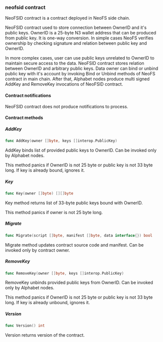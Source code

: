 ### neofsid contract

NeoFSID contract is a contract deployed in NeoFS side chain\.

NeoFSID contract used to store connection between OwnerID and it's public keys\. OwnerID is a 25\-byte N3 wallet address that can be produced from public key\. It is one\-way conversion\. In simple cases NeoFS verifies ownership by checking signature and relation between public key and OwnerID\.

In more complex cases\, user can use public keys unrelated to OwnerID to maintain secure access to the data\. NeoFSID contract stores relation between OwnerID and arbitrary public keys\. Data owner can bind or unbind public key with it's account by invoking Bind or Unbind methods of NeoFS contract in main chain\. After that\, Alphabet nodes produce multi signed AddKey and RemoveKey invocations of NeoFSID contract\.

#### Contract notifications

NeoFSID contract does not produce notifications to process\.

#### Contract methods

##### AddKey

```go
func AddKey(owner []byte, keys []interop.PublicKey)
```

AddKey binds list of provided public keys to OwnerID\. Can be invoked only by Alphabet nodes\.

This method panics if OwnerID is not 25 byte or public key is not 33 byte long\. If key is already bound\, ignores it\.

##### Key

```go
func Key(owner []byte) [][]byte
```

Key method returns list of 33\-byte public keys bound with OwnerID\.

This method panics if owner is not 25 byte long\.

##### Migrate

```go
func Migrate(script []byte, manifest []byte, data interface{}) bool
```

Migrate method updates contract source code and manifest\. Can be invoked only by contract owner\.

##### RemoveKey

```go
func RemoveKey(owner []byte, keys []interop.PublicKey)
```

RemoveKey unbinds provided public keys from OwnerID\. Can be invoked only by Alphabet nodes\.

This method panics if OwnerID is not 25 byte or public key is not 33 byte long\. If key is already unbound\, ignores it\.

##### Version

```go
func Version() int
```

Version returns version of the contract\.


